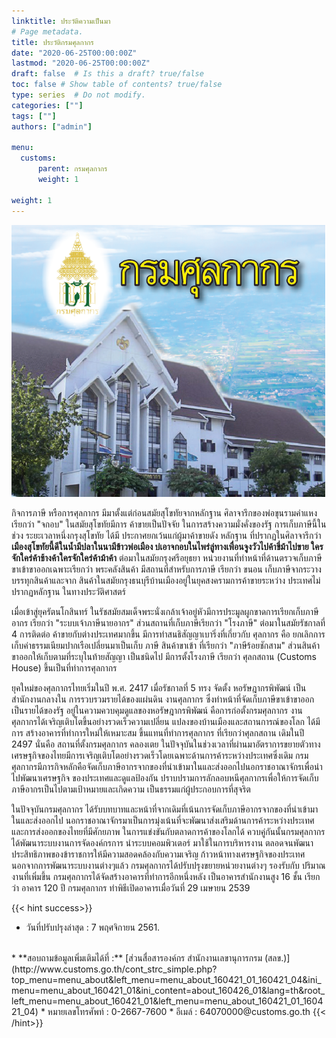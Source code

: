 ```yaml
---
linktitle: ประวัติความเป็นมา
# Page metadata.
title: ประวัติกรมศุลกากร
date: "2020-06-25T00:00:00Z"
lastmod: "2020-06-25T00:00:00Z"
draft: false  # Is this a draft? true/false
toc: false # Show table of contents? true/false
type: series  # Do not modify.
categories: [""]
tags: [""]
authors: ["admin"]

menu:
  customs:
      parent: กรมศุลกากร
      weight: 1

weight: 1
---
```


![](img/customs.png)



กิจการภาษี หรือการศุลกากร มีมาตั้งแต่ก่อนสมัยสุโขทัยจากหลักฐาน ศิลาจารึกของพ่อขุนรามคำแหง เรียกว่า "จกอบ" ในสมัยสุโขทัยมีการ ค้าขายเป็นปัจจัย ในการสร้างความมั่งคั่งของรัฐ การเก็บภาษีนี้ในช่วง ระยะเวลาหนึ่งกรุงสุโขทัย ได้มี ประกาศยกเว้นแก่ผู้มาค้าขายดัง หลักฐาน ที่ปรากฏในศิลาจารึกว่า **เมืองสุโขทัยนี้ดีในน้ำมีปลาในนามีข้าวพ่อเมือง บ่เอาจกอบในไพร่ลู่ทางเพื่อนจูงวัวไปค้าขี่ม้าไปขาย ใครจักใคร่ค้าช้างค้าใครจักใคร่ค้าม้าค้า** ต่อมาในสมัยกรุงศรีอยุธยา หน่วยงานที่ทำหน้าที่ด้านตรวจเก็บภาษีขาเข้าขาออกเฉพาะเรียกว่า พระคลังสินค้า มีสถานที่สำหรับการภาษี เรียกว่า ขนอน เก็บภาษีจากระวางบรรทุกสินค้าและจาก สินค้าในสมัยกรุงธนบุรีบ้านเมืองอยู่ในยุคสงครามการค้าขายระหว่าง ประเทศไม่ปรากฏหลักฐาน ในทางประวัติศาสตร์

เมื่อเข้าสู่ยุครัตนโกสินทร์ ในรัชสมัยสมเด็จพระนั่งเกล้าเจ้าอยู่หัวมีการประมูลผูกขาดการเรียกเก็บภาษีอากร เรียกว่า "ระบบเจ้าภาษีนายอากร" ส่วนสถานที่เก็บภาษีเรียกว่า "โรงภาษี" ต่อมาในสมัยรัชกาลที่ 4 การติดต่อ ค้าขายกับต่างประเทศมากขึ้น มีการทำสนธิสัญญาเบาริ่งที่เกี่ยวกับ ศุลกากร คือ ยกเลิกการเก็บค่าธรรมเนียมปากเรือเปลี่ยนมาเป็นเก็บ ภาษี สินค้าขาเข้า ที่เรียกว่า "ภาษีร้อยชักสาม" ส่วนสินค้าขาออกให้เก็บตามที่ระบุในท้ายสัญญา เป็นชนิดไป มีการตั้งโรงภาษี เรียกว่า ศุลกสถาน (Customs House) ขึ้นเป็นที่ทำการศุลกากร

ยุคใหม่ของศุลกากรไทยเริ่มในปี พ.ศ. 2417 เมื่อรัชกาลที่ 5 ทรง จัดตั้ง หอรัษฎากรพิพัฒน์ เป็นสำนักงานกลางใน การรวบรวมรายได้ของแผ่นดิน งานศุลกากร ซึ่งทำหน้าที่จัดเก็บภาษีขาเข้าขาออกเป็นรายได้ของรัฐ อยู่ในความควบคุมดูแลของหอรัษฎากรพิพัฒน์ คือการก่อตั้งกรมศุลกากร งานศุลกากรได้เจริญเติบโตขึ้นอย่างรวดเร็วความเปลี่ยน แปลงของบ้านเมืองและสถานการณ์ของโลก ได้มีการ สร้างอาคารที่ทำการใหม่ให้เหมาะสม ขึ้นแทนที่ทำการศุลกากร ที่เรียกว่าศุลกสถาน เดิมในปี 2497 นั่นคือ สถานที่ตั้งกรมศุลกากร คลองเตย ในปัจจุบันในช่วงเวลาที่ผ่านมาอัตราการขยายตัวทางเศรษฐกิจของไทยมีการเจริญเติบโตอย่างรวดเร็วโดยเฉพาะด้านการค้าระหว่างประเทศซึ่งเดิม กรมศุลกากรมีภารกิจหลักคือจัดเก็บภาษีอากรจากของที่นำเข้ามาในและส่งออกไปนอกราชอาณาจักรเพื่อนำไปพัฒนาเศรษฐกิจ ของประเทศและดูแลป้องกัน ปราบปรามการลักลอบหนีศุลกากรเพื่อให้การจัดเก็บภาษีอากรเป็นไปตามเป้าหมายและเกิดความ เป็นธรรมแก่ผู้ประกอบการที่สุจริต

ในปัจจุบันกรมศุลกากร ได้รับบทบาทและหน้าที่จากเดิมที่เน้นการจัดเก็บภาษีอากรจากของที่นำเข้ามาในและส่งออกไป นอกราชอาณาจักรมาเป็นการมุ่งเน้นที่จะพัฒนาส่งเสริมด้านการค้าระหว่างประเทศและการส่งออกของไทยที่มีศักยภาพ ในการแข่งขันกับตลาดการค้าของโลกได้ ควบคู่กันนั้นกรมศุลกากร ได้พัฒนาระบบงานการจัดองค์กรการ นำระบบคอมพิวเตอร์ มาใช้ในการบริหารงาน ตลอดจนพัฒนา ประสิทธิภาพของข้าราชการให้มีความสอดคล้องกับความเจริญ ก้าวหน้าทางเศรษฐกิจของประเทศ นอกจากการพัฒนาระบบงานต่างๆแล้ว กรมศุลกากรได้ปรับปรุงขยายหน่วยงานต่างๆ รองรับกับ ปริมาณงานที่เพิ่มขึ้น กรมศุลกากรได้จัดสร้างอาคารที่ทำการอีกหนึ่งหลัง เป็นอาคารสำนักงานสูง 16 ชั้น เรียกว่า อาคาร 120 ปี กรมศุลกากร ทำพิธีเปิดอาคารเมื่อวันที่ 29 เมษายน 2539

{{< hint success>}}

* วันที่ปรับปรุงล่าสุด : 7 พฤศจิกายน 2561.  
<br>
* **สอบถามข้อมูลเพิ่มเติมได้ที่ :** [ส่วนสื่อสารองค์กร สำนักงานเลขานุการกรม (สลข.)](http://www.customs.go.th/cont_strc_simple.php?top_menu=menu_about&left_menu=menu_about_160421_01_160421_04&ini_menu=menu_about_160421_01&ini_content=about_160426_01&lang=th&root_left_menu=menu_about_160421_01&left_menu=menu_about_160421_01_160421_04)
* หมายเลขโทรศัพท์ : 0-2667-7600
* อีเมล์ : 64070000@customs.go.th
{{< /hint>}}